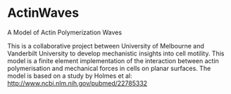 # ActinWaves
A Model of Actin Polymerization Waves

This is a collaborative project between University of Melbourne and Vanderbilt University to develop mechanistic insights into cell motility. This model is a finite element implementation of the interaction between actin polymerisation and mechanical forces in cells on planar surfaces. The model is based on a study by Holmes et al: http://www.ncbi.nlm.nih.gov/pubmed/22785332

